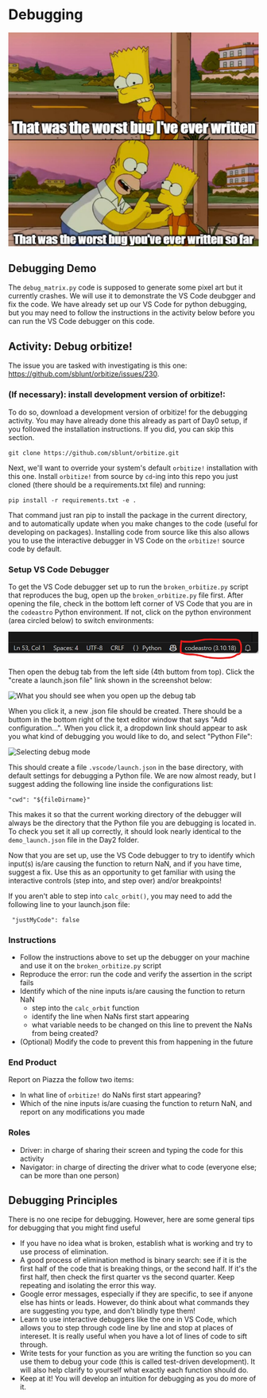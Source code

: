 # Debugging

![Top panel: That was the worst bug I've ever written. Bottom panel: That was the worst bug you've ever written so far.](imgs/debug_meme.png)

## Debugging Demo
The `debug_matrix.py` code is supposed to generate some pixel art but it currently crashes. We will use it to demonstrate the VS Code deubgger and fix the code. We have already set up our VS Code for python debugging, but you may need to follow the instructions in the activity below before you can run the VS Code debugger on this code. 

## Activity: Debug orbitize!

The issue you are tasked with investigating is this one: https://github.com/sblunt/orbitize/issues/230. 

### (If necessary): install development version of orbitize!:
To do so, download a development version of orbitize! for the debugging activity. You may have already done this already as part of Day0 setup, if you followed the installation instructions. If you did, you can skip this section. 

    git clone https://github.com/sblunt/orbitize.git

Next, we'll want to override your system's default `orbitize!` installation with this one. Install `orbitize!` from source by `cd`-ing into this repo you just cloned (there should be a requirements.txt file) and running:

    pip install -r requirements.txt -e .

That command just ran pip to install the package in the current directory, and to automatically update when you make changes to the code (useful for developing on packages). Installing code from source like this also allows you to use the interactive debugger in VS Code on the `orbitize!` source code by default. 

### Setup VS Code Debugger

To get the VS Code debugger set up to run the `broken_orbitize.py` script that reproduces the bug, open up the `broken_orbitize.py` file first. After opening the file, check in the bottom left corner of VS Code that you are in the `codeastro` Python environment. If not, click on the python environment (area circled below) to switch environments:

![What you should see in the VS Code status bar. Click on it to change environments.](imgs/debug_environment.png "You should see something like this.")

Then open the debug tab from the left side (4th buttom from top). Click the "create a launch.json file" link shown in the screenshot below:

![What you should see when you open up the debug tab](imgs/debug_new.png "You should see something like this.")

When you click it, a new .json file should be created. There should be a buttom in the bottom right of the text editor window that says "Add configuration...". When you click it, a dropdown link should appear to ask you what kind of debugging you would like to do, and select "Python File":

![Selecting debug mode](imgs/debug_selection.png "Select Python File")

This should create a file `.vscode/launch.json` in the base directory, with default settings for debugging a Python file. We are now almost ready, but I suggest adding the following line inside the configurations list:

    "cwd": "${fileDirname}"

This makes it so that the current working directory of the debugger will always be the directory that the Python file you are debugging is located in. To check you set it all up correctly, it should look nearly identical to the `demo_launch.json` file in the Day2 folder. 

Now that you are set up, use the VS Code debugger to try to identify which input(s) is/are causing the function to return NaN, and if you have time, suggest a fix. Use this as an opportunity to get familiar with using the interactive controls (step into, and step over) and/or breakpoints!

If you aren't able to step into `calc_orbit()`, you may need to add the following line to your launch.json file:

     "justMyCode": false

### Instructions

  * Follow the instructions above to set up the debugger on your machine and use it on the `broken_orbitize.py` script
  * Reproduce the error: run the code and verify the assertion in the script fails
  * Identify which of the nine inputs is/are causing the function to return NaN
    * step into the `calc_orbit` function
    * identify the line when NaNs first start appearing
    * what variable needs to be changed on this line to prevent the NaNs from being created?
  * (Optional) Modify the code to prevent this from happening in the future

### End Product
Report on Piazza the follow two items:
  * In what line of `orbitize!` do NaNs first start appearing?
  * Which of the nine inputs is/are cuasing the function to return NaN, and report on any modifications you made

### Roles
  * Driver: in charge of sharing their screen and typing the code for this activity
  * Navigator: in charge of directing the driver what to code (everyone else; can be more than one person)

## Debugging Principles

There is no one recipe for debugging. However, here are some general tips for debugging that you might find useful

  * If you have no idea what is broken, establish what is working and try to use process of elimination.
  * A good process of elimination method is binary search: see if it is the first half of the code that is breaking things, or the second half. If it's the first half, then check the first quarter vs the second quarter. Keep repeating and isolating the error this way.
  * Google error messages, especially if they are specific, to see if anyone else has hints or leads. However, do think about what commands they are suggesting you type, and don't blindly type them!
  * Learn to use interactive debuggers like the one in VS Code, which allows you to step through code line by line and stop at places of intereset. It is really useful when you have a lot of lines of code to sift through.  
  * Write tests for your function as you are writing the function so you can use them to debug your code (this is called test-driven development). It will also help clarify to yourself what exactly each function should do. 
  * Keep at it! You will develop an intuition for debugging as you do more of it. 
